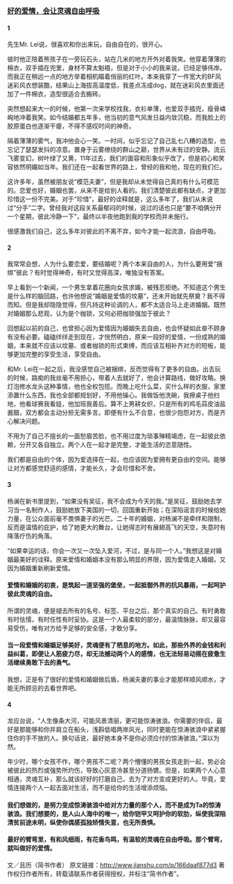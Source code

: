 ### [好的爱情，会让灵魂自由呼吸](http://www.jianshu.com/p/166daaf877d3)
#### 1

先生Mr. Lei说，很喜欢和你出来玩，自由自在的，很开心。

彼时他正陪着熊孩子在一旁玩石头，站在几米的地方开外对着我笑。他穿着薄薄的棉衣，双手插在兜里，身材不算太魁梧，但是对于小小的我来说，已经足够伟岸。而我正在稍远一点的地方举着相机瞄着俏丽的红叶。本来我穿了一件宽大的BF风迷彩风衣想装酷，结果山上海拔高温度低，我差点冻成dog，就在迷彩风衣里面还加了一件棉衣，造型很适合去搬砖。

突然想起来大一的时候，他第一次来学校找我，衣衫单薄，也爱双手插兜，瘦骨嶙峋地冲着我笑。如今结婚都五年多，他当初的意气风发日益内敛沉稳，而我脸上的胶原蛋白也逐渐干瘪，不得不感叹时间的神奇。

隔着薄薄的雾气，我冲他会心一笑。一时间，似乎忘记了自己乱七八糟的造型，也忘记了瑟瑟发抖的凉意。置身于云雾缭绕的群山之巅，世界从未有过的安静。流云飞雾变幻，树叶绿了又黄，11年过去，我们的面容和形象似乎改了，但是初心和笑容依然明媚如当年。我们还在一起看世界的路上，曾经的我和他，现在的我们仨。

这许多年，虽然被朋友说“模范夫妻”，但是我却从未觉得自己真的有什么可模范的。恋爱也好，婚姻也罢，从来不是给别人看的。我们清楚彼此都有缺点，才更加珍惜这一份不完美。对于“珍惜”，最好的诠释就是，这么多年了，我们从未说过“分手”二字。曾经我对这段关系最郁闷的时候，说过的话也只是“要不咱俩分开一个星期，彼此冷静一下”，最终以半夜他跑到我的学校而并未施行。

很感激我们自己，这么多年对彼此的不离不弃，如今才能一起流浪，自由呼吸。

#### 2

我常常会想，人为什么要恋爱，要结婚呢？两个本来自由的人，为什么要用爱“捆绑”彼此？有时觉得神奇，有时又觉得高深，唯独没有答案。

早上看到一个新闻，一个男生拿着花圈向女孩求婚，被残忍拒绝。不知道这个男生是什么样的脑回路，也许他想说“婚姻是爱情的坟墓”，还未开始就先祭奠？我不得而知。但是我却隐隐觉得，但凡持这种论调的人，都不太适合马上走进婚姻。既然对婚姻那么悲观，认为是个枷锁，又何必把枷锁强加于彼此？

回想起以前的自己，也曾担心因为爱情因为婚姻失去自由，也会怀疑如此奋不顾身有没有必要。磕磕绊绊走到现在，才恍然明白，原来一段好的爱情，一份成熟的婚姻，本来就不应该以坟墓、或者枷锁的形式束缚，而应该互相补齐对方的短板，能够更加完整的享受生活，享受自由。

和Mr. Lei在一起之后，我没感觉自己被捆绑，反而觉得有了更多的自由。出去玩的时候，路痴的我丝毫不用担心，带着人去就好了，他会计算路线，做好攻略。换灯泡修水龙头这种事情，他也全权包揽。而晚上吃什么菜，买什么样的衣服，家里添置什么东西，我也全部都规划好，不用他操心。我做饭他洗碗，我擦桌子他扫地，他看球赛我看娃，他加班我善后。算不上男耕女织，只是所有的鸡毛蒜皮油盐酱醋，双方都会主动分担无需多言。即便有什么不合意，也很少抱怨对方，而是齐心解决问题。

不用为了自己不擅长的一面愁眉苦脸，也不用过度为琐事殚精竭虑，在一起彼此依赖，分开又各自独立。两个人在一起才是完整，才能生活的恣意随性。

我们都是自由的个体，因为爱选择在一起，也应该因为爱拥有更自由的空间。能够让对方都感觉舒适的感情，才能长久，才会珍惜和不舍。

#### 3

杨澜在新书里提到，“如果没有吴征，我不会成为今天的我。”是吴征，鼓励她去学习当一名制作人，鼓励她放下美国的一切，回国重新开始；在深陷谣言的时候给她力量，在公众面前毫不畏惧妻子的光芒。二十年的婚姻，对杨澜不是牵绊和限制，反而是温情的庇护，给了她更大的舞台，让她得志时有展翅高飞的天空，失意时有降落疗伤的角落。

“如果幸运的话，你会一次又一次坠入爱河，不过，是与同一个人。”我想这是对婚姻最美好的诠释。原来爱情和婚姻本没有那么明显的界限，因为爱情走入婚姻，又因为婚姻重新刷新爱情。

#### 爱情和婚姻的初衷，是筑起一道坚强的堡垒，一起抵御外界的抗风暴雨，一起呵护彼此灵魂的自由。
所谓的灵魂，便是褪去所有的名号、标签、平台之后，那个真实的自己。有时勇敢有时怯懦，有时任性有时妥协。这是一个人最柔软的部分，最温情脉脉，却又最容易受伤，唯有对方给予足够的安全感，才敢分享。

#### 当一段爱情和婚姻足够美好，灵魂便有了栖息的地方。如此，那些外界的金钱和利益纠葛，即便让人筋疲力尽，却无法撼动两个人的感情，也无法轻易动摇在疲惫生活继续勇敢下去的勇气。

我想，正是有了很好的爱情和婚姻做后盾，杨澜夫妻的事业才能那样顺风顺水，才能无所顾忌的去看世界吧。

#### 4

龙应台说，“人生像条大河，可能风景清丽，更可能惊涛骇浪。你需要的伴侣，最好是那能够和你并肩立在船头，浅斟低唱两岸风光，同时更能在惊涛骇浪中紧紧握住你的手不放的人。换句话说，最好她本身不是你必须应付的惊涛骇浪。”深以为然。

年少时，哪个女孩不作，哪个男孩不二呢？两个懵懂的男孩女孩走到一起，势必会被彼此的热烈或强势所灼伤，导致心灰意冷甚至分道扬镳。但是，如果两个人心意相通，灵魂互补，那么就该好好的打磨自己，去为了对方变成更好的人。毕竟，爱情连接两个人一起去面对生活，而不是给你的生活增添烦恼。

#### 我们想做的，是努力变成惊涛骇浪中给对方力量的那个人，而不是成为Ta的惊涛骇浪。我们想要的，是人山人海中的唯一，给你铠甲又呵护你的软肋，纵使我深陷清贫前途未明，纵使你偶感孤独矫情失意，也无所畏惧。

#### 最好的臂弯里，有和风细雨，有花香鸟鸣，有温软的灵魂在自由呼吸。那个臂弯，就叫做好的爱情。

文／且历（简书作者）
原文链接：http://www.jianshu.com/p/166daaf877d3
著作权归作者所有，转载请联系作者获得授权，并标注“简书作者”。
